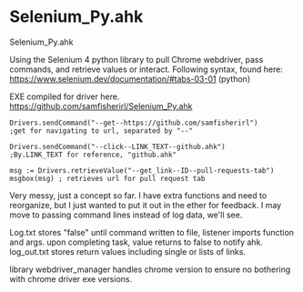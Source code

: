 # Selenium_Py.ahk
Selenium_Py.ahk

Using the Selenium 4 python library to pull Chrome webdriver, pass commands, and retrieve values or interact.
Following syntax, found here: https://www.selenium.dev/documentation/#tabs-03-01 (python)

EXE compiled for driver here. https://github.com/samfisherirl/Selenium_Py.ahk

```autohotkey
Drivers.sendCommand("--get--https://github.com/samfisherirl")
;get for navigating to url, separated by "--"
```
```autohotkey
Drivers.sendCommand("--click--LINK_TEXT--github.ahk")
;By.LINK_TEXT for reference, "github.ahk"
```
```autohotkey
msg := Drivers.retrieveValue("--get_link--ID--pull-requests-tab")
msgbox(msg) ; retrieves url for pull request tab
```
Very messy, just a concept so far. I have extra functions and need to reorganize, but I just wanted to put it out in the ether for feedback. I may move to passing command lines instead of log data, we'll see.

Log.txt stores "false" until command written to file, listener imports function and args. upon completing task, value returns to false to notify ahk.
log_out.txt stores return values including single or lists of links.

library webdriver_manager handles chrome version to ensure no bothering with chrome driver exe versions.

